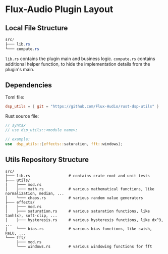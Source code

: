 # Flux-Audio Plugin Layout

## Local File Structure
```ps1
src/
├─── lib.rs
└─── compute.rs
```
``lib.rs`` contains the plugin main and business logic.
``compute.rs`` contains additional helper function, to hide the implementation details from the plugin's main.

## Dependencies
Toml file:
```toml
dsp_utils = { git = "https://github.com/Flux-Audio/rust-dsp-utils" }
```

Rust source file:
````rust
// syntax
// use dsp_utils::<module name>;

// example:
use  dsp_utils::{effects::saturation, fft::windows};
````


## Utils Repository Structure
````
src/
├─── lib.rs                 # contains crate root and unit tests
├─── utils/
|    ├─── mod.rs
│    ├─── math.rs           # various mathematical functions, like normalization, median, ...
│    └─── chaos.rs          # various random value generators
├─── effects/
|    ├─── mod.rs
│    ├─── saturation.rs     # various saturation functions, like tanh(x), soft-clip, ...
│    ├─── hysteresis.rs     # various hysteresis functions, like dx^3, ...
│    └─── bias.rs           # various bias functions, like swish, ReLU, ...
└─── fft/
     ├─── mod.rs
     └─── windows.rs        # various windowing functions for fft
````
